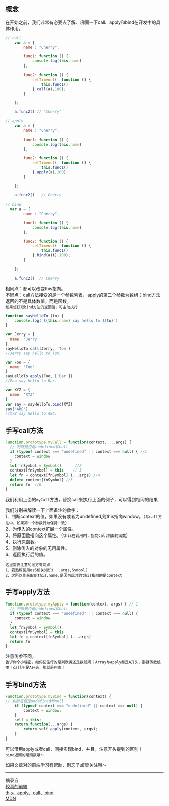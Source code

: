 ## 概念 
在开始之前，我们非常有必要去了解、巩固一下call、apply和bind在开发中的具体作用。
```javascript
// call
    var a = {
        name : "Cherry",

        func1: function () {
            console.log(this.name)
        },

        func2: function () {
            setTimeout(  function () {
                this.func1()
            }.call(a),100);
        }

    };

    a.func2() // "Cherry"
    
// apply 
    var a = {
        name : "Cherry",

        func1: function () {
            console.log(this.name)
        },

        func2: function () {
            setTimeout(  function () {
                this.func1()
            }.apply(a),100);
        }

    };

    a.func2()   // Cherry
    
// bind
  var a = {
        name : "Cherry",

        func1: function () {
            console.log(this.name)
        },

        func2: function () {
            setTimeout(  function () {
                this.func1()
            }.bind(a)(),100);
        }

    };

    a.func2()  // Cherry

```
相同点：都可以改变this指向。  
不同点：call方法接受的是一个参数列表，apply的第二个参数为数组；bind方法返回的不是具体数值，而是函数。  
`如果想获取bind方法的返回值，可主动执行`

```javascript
function sayHelloTo (to) {
    console.log(`${this.name} say hello to ${to}`)
}

var Jerry = {
  name: 'Jerry'
}
sayHelloTo.call(Jerry, 'Tom')
//Jerry say hello to Tom.

var Foo = {
  name: 'Foo'
}
sayHelloTo.apply(Foo, ['Bar'])
//Foo say hello to Bar.

var XYZ = {
  name: 'XYZ'
}
var say = sayHelloTo.bind(XYZ)
say('ABC')
//XYZ say hello to ABC.
```
## 手写call方法
```javascript
Function.prototype.myCall = function(context, ...args) {
  // 判断是否是undefined和null
  if (typeof context === 'undefined' || context === null) { //1
    context = window
  }
  let fnSymbol = Symbol()      //2
  context[fnSymbol] = this    // 3
  let fn = context[fnSymbol] (...args) //4
  delete context[fnSymbol] //5
  return fn  //6
}
```
我们利用上面的`myCall`方法，替换call来执行上面的例子，可以得到相同的结果

我们分别来解读一下上面备注的数字：   
1、判断context的值，如果没有或者为undefined,则this指向window。（`与call方法中，如果第一个参数行为保持一致`）     
2、为传入的context扩展一个属性。  
3、将原函数指向这个属性。（`this在调用时，指向call前面的函数`）  
4、执行原函数。  
5、删除传入的对象的无用属性。  
6、返回执行后的值。

`这里需要注意的地方有两点：`  
`1、要熟练使用es6相关知识(...args,Symbol)`   
`2、之所以能获取到this.name,是因为此时的this指向的是context` 

## 手写apply方法
```javascript
Function.prototype.myApply = function(context, args) { // 1
  // 判断是否是undefined和null
  if (typeof context === 'undefined' || context === null) {
    context = window
  }
  let fnSymbol = Symbol()
  context[fnSymbol] = this
  let fn = context[fnSymbol] (...args)
  return fn
}
```
注意传参不同。  
`告诉你个小秘密，如何记住传的是列表类还是数组呢？Array与apply都是A开头，那就传数组喽！call不是A开头，那就是列表！`

## 手写bind方法
```javascript
Function.prototype.myBind = function(context) {
// 判断是否是undefined和null
    if (typeof context === "undefined" || context === null) {
    	context = window;
    }
    self = this;
    return function(...args) {
    	return self.apply(context, args);
    }
}
```

可以借用apply或者call，间接实现bind，并且，注意开头提到的区别！  
`bind返回的是函数哦～`  

如果文章对的前端学习有帮助，别忘了点赞关注哦～ 

------
摘录自    
[较真的前端](https://zhuanlan.zhihu.com/p/69070129)      
[this、apply、call、bind](https://juejin.im/post/59bfe84351882531b730bac2)    
[MDN](https://developer.mozilla.org/zh-CN/docs/Web/JavaScript/Reference/Global_Objects/Function/call)
